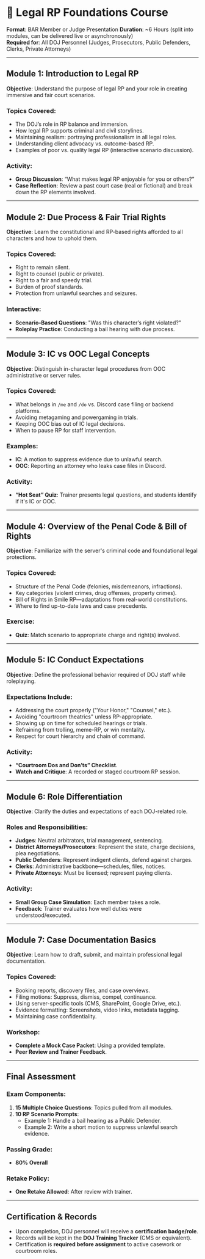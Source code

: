 # 🧠 Legal RP Foundations Course

**Format**: BAR Member or Judge Presentation 
**Duration**: ~6 Hours (split into modules, can be delivered live or asynchronously)  
**Required for**: All DOJ Personnel (Judges, Prosecutors, Public Defenders, Clerks, Private Attorneys)

---

## Module 1: Introduction to Legal RP

**Objective**: Understand the purpose of legal RP and your role in creating immersive and fair court scenarios.

### Topics Covered:
- The DOJ’s role in RP balance and immersion.
- How legal RP supports criminal and civil storylines.
- Maintaining realism: portraying professionalism in all legal roles.
- Understanding client advocacy vs. outcome-based RP.
- Examples of poor vs. quality legal RP (interactive scenario discussion).

### Activity:
- **Group Discussion**: “What makes legal RP enjoyable for you or others?”
- **Case Reflection**: Review a past court case (real or fictional) and break down the RP elements involved.

---

## Module 2: Due Process & Fair Trial Rights

**Objective**: Learn the constitutional and RP-based rights afforded to all characters and how to uphold them.

### Topics Covered:
- Right to remain silent.
- Right to counsel (public or private).
- Right to a fair and speedy trial.
- Burden of proof standards.
- Protection from unlawful searches and seizures.

### Interactive:
- **Scenario-Based Questions**: "Was this character’s right violated?"
- **Roleplay Practice**: Conducting a bail hearing with due process.

---

## Module 3: IC vs OOC Legal Concepts

**Objective**: Distinguish in-character legal procedures from OOC administrative or server rules.

### Topics Covered:
- What belongs in `/me` and `/do` vs. Discord case filing or backend platforms.
- Avoiding metagaming and powergaming in trials.
- Keeping OOC bias out of IC legal decisions.
- When to pause RP for staff intervention.

### Examples:
- **IC**: A motion to suppress evidence due to unlawful search.
- **OOC**: Reporting an attorney who leaks case files in Discord.

### Activity:
- **“Hot Seat” Quiz**: Trainer presents legal questions, and students identify if it's IC or OOC.

---

## Module 4: Overview of the Penal Code & Bill of Rights

**Objective**: Familiarize with the server's criminal code and foundational legal protections.

### Topics Covered:
- Structure of the Penal Code (felonies, misdemeanors, infractions).
- Key categories (violent crimes, drug offenses, property crimes).
- Bill of Rights in Smile RP—adaptations from real-world constitutions.
- Where to find up-to-date laws and case precedents.

### Exercise:
- **Quiz**: Match scenario to appropriate charge and right(s) involved.

---

## Module 5: IC Conduct Expectations

**Objective**: Define the professional behavior required of DOJ staff while roleplaying.

### Expectations Include:
- Addressing the court properly ("Your Honor," "Counsel," etc.).
- Avoiding "courtroom theatrics" unless RP-appropriate.
- Showing up on time for scheduled hearings or trials.
- Refraining from trolling, meme-RP, or win mentality.
- Respect for court hierarchy and chain of command.

### Activity:
- **“Courtroom Dos and Don’ts” Checklist**.
- **Watch and Critique**: A recorded or staged courtroom RP session.

---

## Module 6: Role Differentiation

**Objective**: Clarify the duties and expectations of each DOJ-related role.

### Roles and Responsibilities:
- **Judges**: Neutral arbitrators, trial management, sentencing.
- **District Attorneys/Prosecutors**: Represent the state, charge decisions, plea negotiations.
- **Public Defenders**: Represent indigent clients, defend against charges.
- **Clerks**: Administrative backbone—schedules, files, notices.
- **Private Attorneys**: Must be licensed; represent paying clients.

### Activity:
- **Small Group Case Simulation**: Each member takes a role.
- **Feedback**: Trainer evaluates how well duties were understood/executed.

---

## Module 7: Case Documentation Basics

**Objective**: Learn how to draft, submit, and maintain professional legal documentation.

### Topics Covered:
- Booking reports, discovery files, and case overviews.
- Filing motions: Suppress, dismiss, compel, continuance.
- Using server-specific tools (CMS, SharePoint, Google Drive, etc.).
- Evidence formatting: Screenshots, video links, metadata tagging.
- Maintaining case confidentiality.

### Workshop:
- **Complete a Mock Case Packet**: Using a provided template.
- **Peer Review and Trainer Feedback**.

---

## Final Assessment

### Exam Components:
1. **15 Multiple Choice Questions**: Topics pulled from all modules.
2. **10 RP Scenario Prompts**:
   - Example 1: Handle a bail hearing as a Public Defender.
   - Example 2: Write a short motion to suppress unlawful search evidence.

### Passing Grade:
- **80% Overall**

### Retake Policy:
- **One Retake Allowed**: After review with trainer.

---

## Certification & Records

- Upon completion, DOJ personnel will receive a **certification badge/role**.
- Records will be kept in the **DOJ Training Tracker** (CMS or equivalent).
- Certification is **required before assignment** to active casework or courtroom roles.